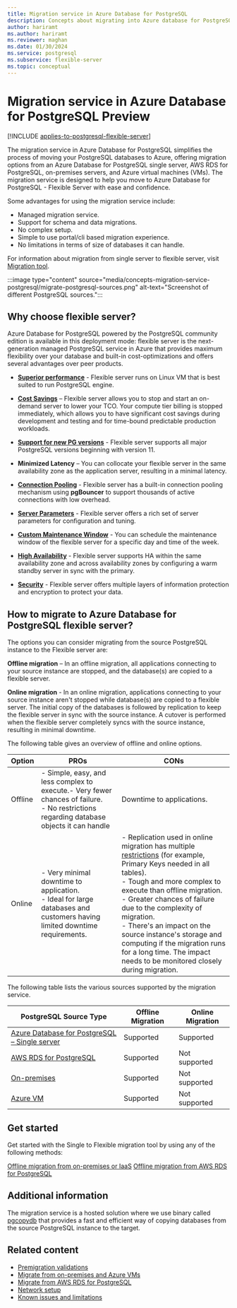 ```yaml
---
title: Migration service in Azure Database for PostgreSQL
description: Concepts about migrating into Azure database for PostgreSQL - Flexible Server.
author: hariramt
ms.author: hariramt
ms.reviewer: maghan
ms.date: 01/30/2024
ms.service: postgresql
ms.subservice: flexible-server
ms.topic: conceptual
---
```


# Migration service in Azure Database for PostgreSQL Preview

[!INCLUDE [applies-to-postgresql-flexible-server](../../includes/applies-to-postgresql-flexible-server.md)]

The migration service in Azure Database for PostgreSQL simplifies the process of moving your PostgreSQL databases to Azure, offering migration options from an Azure Database for PostgreSQL single server, AWS RDS for PostgreSQL, on-premises servers, and Azure virtual machines (VMs). The migration service is designed to help you move to Azure Database for PostgreSQL - Flexible Server with ease and confidence.

Some advantages for using the migration service include:

- Managed migration service.
- Support for schema and data migrations.
- No complex setup.
- Simple to use portal/cli based migration experience.
- No limitations in terms of size of databases it can handle.

For information about migration from single server to flexible server, visit [Migration tool](../concepts-single-to-flexible.md).

:::image type="content" source="media/concepts-migration-service-postgresql/migrate-postgresql-sources.png" alt-text="Screenshot of different PostgreSQL sources.":::

## Why choose flexible server?

Azure Database for PostgreSQL powered by the PostgreSQL community edition is available in this deployment mode: flexible server is the next-generation managed PostgreSQL service in Azure that provides maximum flexibility over your database and built-in cost-optimizations and offers several advantages over peer products.

- **[Superior performance](../../flexible-server/overview.md)** - Flexible server runs on Linux VM that is best suited to run PostgreSQL engine.

- **[Cost Savings](../../flexible-server/how-to-deploy-on-azure-free-account.md)** – Flexible server allows you to stop and start an on-demand server to lower your TCO. Your compute tier billing is stopped immediately, which allows you to have significant cost savings during development and testing and for time-bound predictable production workloads.

- **[Support for new PG versions](../../flexible-server/concepts-supported-versions.md)** - Flexible server supports all major PostgreSQL versions beginning with version 11.

- **Minimized Latency** – You can collocate your flexible server in the same availability zone as the application server, resulting in a minimal latency.

- **[Connection Pooling](../../flexible-server/concepts-pgbouncer.md)** - Flexible server has a built-in connection pooling mechanism using **pgBouncer** to support thousands of active connections with low overhead.

- **[Server Parameters](../../flexible-server/concepts-server-parameters.md)** - Flexible server offers a rich set of server parameters for configuration and tuning.

- **[Custom Maintenance Window](../../flexible-server/concepts-maintenance.md)** - You can schedule the maintenance window of the flexible server for a specific day and time of the week.

- **[High Availability](../../flexible-server/concepts-high-availability.md)** - Flexible server supports HA within the same availability zone and across availability zones by configuring a warm standby server in sync with the primary.

- **[Security](../../flexible-server/concepts-security.md)** - Flexible server offers multiple layers of information protection and encryption to protect your data.

## How to migrate to Azure Database for PostgreSQL flexible server?

The options you can consider migrating from the source PostgreSQL instance to the Flexible server are:

**Offline migration** – In an offline migration, all applications connecting to your source instance are stopped, and the database(s) are copied to a flexible server.

**Online migration** - In an online migration, applications connecting to your source instance aren't stopped while database(s) are copied to a flexible server. The initial copy of the databases is followed by replication to keep the flexible server in sync with the source instance. A cutover is performed when the flexible server completely syncs with the source instance, resulting in minimal downtime.

The following table gives an overview of offline and online options.

| Option | PROs | CONs |
|------|------|------|
| Offline | - Simple, easy, and less complex to execute.- Very fewer chances of failure.<br />- No restrictions regarding database objects it can handle | Downtime to applications. |
| Online | - Very minimal downtime to application. <br /> - Ideal for large databases and customers having limited downtime requirements. | - Replication used in online migration has multiple [restrictions](https://www.postgresql.org/docs/current/logical-replication-restrictions.html) (for example, Primary Keys needed in all tables). <br /> - Tough and more complex to execute than offline migration. <br /> - Greater chances of failure due to the complexity of migration. <br /> - There's an impact on the source instance's storage and computing if the migration runs for a long time. The impact needs to be monitored closely during migration. |

The following table lists the various sources supported by the migration service.

| PostgreSQL Source Type | Offline Migration | Online Migration |
|------------------------|-------------------|------------------| 
| [Azure Database for PostgreSQL – Single server](../how-to-migrate-single-to-flexible-portal.md) | Supported | Supported |
| [AWS RDS for PostgreSQL](tutorial-migration-service-offline-aws.md) | Supported | Not supported |
| [On-premises](tutorial-migration-service-offline-iaas.md) | Supported | Not supported |
| [Azure VM](tutorial-migration-service-offline-iaas.md) | Supported | Not supported |

## Get started

Get started with the Single to Flexible migration tool by using any of the following methods:

[Offline migration from on-premises or IaaS](tutorial-migration-service-offline-iaas.md)
[Offline migration from AWS RDS for PostgreSQL](tutorial-migration-service-offline-aws.md)

## Additional information

The migration service is a hosted solution where we use binary called [pgcopydb](https://github.com/dimitri/pgcopydb) that provides a fast and efficient way of copying databases from the source PostgreSQL instance to the target.

## Related content

- [Premigration validations](concepts-premigration-migration-service.md)
- [Migrate from on-premises and Azure VMs](tutorial-migration-service-offline-iaas.md)
- [Migrate from AWS RDS for PostgreSQL](tutorial-migration-service-offline-aws.md)
- [Network setup](how-to-network-setup-migration-service.md)
- [Known issues and limitations](concepts-known-issues-migration-service.md)

